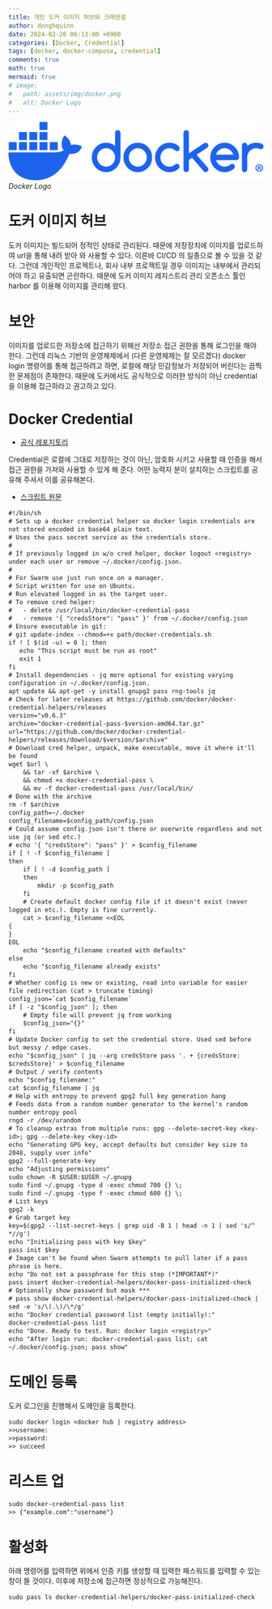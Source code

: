 ```yaml
---
title: 개인 도커 이미지 허브와 크레덴셜
author: donghquinn
date: 2024-02-26 06:13:00 +0900
categories: [Docker, Credential]
tags: [docker, docker-compose, credential]
comments: true
math: true
mermaid: true
# image:
#   path: assets/img/docker.png
#   alt: Docker Logo
---
```


<img src="assets/img/docker.png" />
<em> Docker Logo </em>

# 도커 이미지 허브

도커 이미지는 빌드되어 정적인 상태로 관리된다. 때문에 저장장치에 이미지를 업로드하여 url을 통해 내려 받아 와 사용할 수 있다. 이른바 CI/CD 의 일종으로 볼 수 있을 것 같다. 그런데 개인적인 프로젝트나, 회사 내부 프로젝트일 경우 이미지는 내부에서 관리되어야 하고 유출되면 곤란하다. 때문에 도커 이미지 레지스트리 관리 오픈소스 툴인 harbor 를 이용해 이미지를 관리해 왔다.

# 보안

이미지를 업로드한 저장소에 접근하기 위해선 저장소 접근 권한을 통해 로그인을 해야 한다. 그런데 리눅스 기반의 운영체제에서 (다른 운영체제는 잘 모르겠다) docker login 명령어를 통해 접근하려고 하면, 로컬에 해당 민감정보가 저장되어 버린다는 끔찍한 문제점이 존재한다. 때문에 도커에서도 공식적으로 이러한 방식이 아닌 credential을 이용해 접근하라고 권고하고 있다.

# Docker Credential

- [공식 레포지토리](https://github.com/docker/docker-credential-helpers
)

Credential은 로컬에 그대로 저장하는 것이 아닌, 암호화 시키고 사용할 때 인증을 해서 접근 권한을 가져와 사용할 수 있게 해 준다. 어떤 능력자 분이 설치하는 스크립트를 공유해 주셔서 이를 공유해본다.

- [스크립트 원문](https://geoffhudik.com/tech/2020/09/15/docker-pass-credential-helper-on-ubuntu/)

```shell
#!/bin/sh
# Sets up a docker credential helper so docker login credentials are not stored encoded in base64 plain text.
# Uses the pass secret service as the credentials store.
#
# If previously logged in w/o cred helper, docker logout <registry> under each user or remove ~/.docker/config.json.
#
# For Swarm use just run once on a manager.
# Script written for use on Ubuntu.
# Run elevated logged in as the target user.
# To remove cred helper:
#   - delete /usr/local/bin/docker-credential-pass
#   - remove '{ "credsStore": "pass" }' from ~/.docker/config.json
# Ensure executable in git:
# git update-index --chmod=+x path/docker-credentials.sh
if ! [ $(id -u) = 0 ]; then
   echo "This script must be run as root"
   exit 1
fi
# Install dependencies - jq more optional for existing varying configuration in ~/.docker/config.json.
apt update && apt-get -y install gnupg2 pass rng-tools jq
# Check for later releases at https://github.com/docker/docker-credential-helpers/releases
version="v0.6.3"
archive="docker-credential-pass-$version-amd64.tar.gz"
url="https://github.com/docker/docker-credential-helpers/releases/download/$version/$archive"
# Download cred helper, unpack, make executable, move it where it'll be found
wget $url \
    && tar -xf $archive \
    && chmod +x docker-credential-pass \
    && mv -f docker-credential-pass /usr/local/bin/
# Done with the archive
rm -f $archive
config_path=~/.docker
config_filename=$config_path/config.json
# Could assume config.json isn't there or overwrite regardless and not use jq (or sed etc.)
# echo '{ "credsStore": "pass" }' > $config_filename
if [ ! -f $config_filename ]
then
    if [ ! -d $config_path ]
    then
        mkdir -p $config_path
    fi
    # Create default docker config file if it doesn't exist (never logged in etc.). Empty is fine currently.
    cat > $config_filename <<EOL
{
}
EOL
    echo "$config_filename created with defaults"
else
    echo "$config_filename already exists"
fi
# Whether config is new or existing, read into variable for easier file redirection (cat > truncate timing)
config_json=`cat $config_filename`
if [ -z "$config_json" ]; then
    # Empty file will prevent jq from working
    $config_json="{}"
fi
# Update Docker config to set the credential store. Used sed before but messy / edge cases.
echo "$config_json" | jq --arg credsStore pass '. + {credsStore: $credsStore}' > $config_filename
# Output / verify contents
echo "$config_filename:"
cat $config_filename | jq
# Help with entropy to prevent gpg2 full key generation hang
# Feeds data from a random number generator to the kernel's random number entropy pool
rngd -r /dev/urandom
# To cleanup extras from multiple runs: gpg --delete-secret-key <key-id>; gpg --delete-key <key-id>
echo "Generating GPG key, accept defaults but consider key size to 2048, supply user info"
gpg2 --full-generate-key
echo "Adjusting permissions"
sudo chown -R $USER:$USER ~/.gnupg
sudo find ~/.gnupg -type d -exec chmod 700 {} \;
sudo find ~/.gnupg -type f -exec chmod 600 {} \;
# List keys
gpg2 -k
# Grab target key
key=$(gpg2 --list-secret-keys | grep uid -B 1 | head -n 1 | sed 's/^ *//g')
echo "Initializing pass with key $key"
pass init $key
# Image can't be found when Swarm attempts to pull later if a pass phrase is here.
echo "Do not set a passphrase for this step (*IMPORTANT*)"
pass insert docker-credential-helpers/docker-pass-initialized-check
# Optionally show password but mask ***
# pass show docker-credential-helpers/docker-pass-initialized-check | sed -e 's/\(.\)/\*/g'
echo "Docker credential password list (empty initially):"
docker-credential-pass list
echo "Done. Ready to test. Run: docker login <registry>"
echo "After login run: docker-credential-pass list; cat ~/.docker/config.json; pass show"
```

# 도메인 등록

도커 로그인을 진행해서 도메인을 등록한다.

```shell 
sudo docker login <docker hub | registry address>
>>username:
>>password:
>> succeed
```

# 리스트 업

```shell
sudo docker-credential-pass list
>> {"example.com":"username"}
```

# 활성화

아래 명령어를 입력하면 위에서 인증 키를 생성할 때 입력한 패스워드를 입력할 수 있는 창이 뜰 것이다. 이후에 저장소에 접근하면 정상적으로 가능해진다.

```shell
sudo pass ls docker-credential-helpers/docker-pass-initialized-check
```
